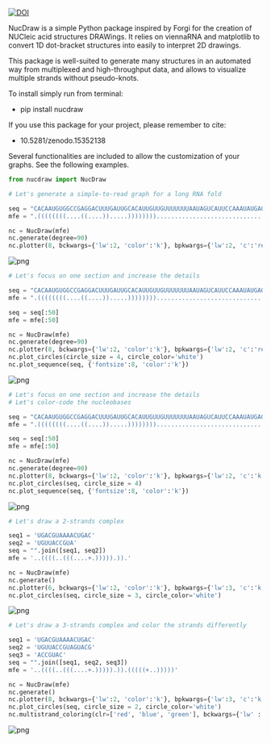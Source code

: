 [![DOI](https://zenodo.org/badge/978270786.svg)](https://doi.org/10.5281/zenodo.15351035)

NucDraw is a simple Python package inspired by Forgi for the creation of NUCleic acid structures DRAWings.
It relies on viennaRNA and matplotlib to convert 1D dot-bracket structures into easily to interpret 2D drawings.

This package is well-suited to generate many structures in an automated way from multiplexed and high-throughput data, and allows to visualize multiple strands without pseudo-knots.

To install simply run from terminal:
- pip install nucdraw

If you use this package for your project, please remember to cite:
- 10.5281/zenodo.15352138

Several functionalities are included to allow the customization of your graphs.
See the following examples.

```python
from nucdraw import NucDraw
```


```python
# Let's generate a simple-to-read graph for a long RNA fold

seq = "CACAAUGUGGCCGAGGACUUUGAUUGCACAUUGUUGUUUUUUUAAUAGUCAUUCCAAAUAUGAGAUGCGUUGUUACAGGAAGUCCCUUGCCAUCCUAAAAGCCACCCCACUUCUCUCUAAGGAGAAUGGCCCAGUCCUCUCCCAAGUCCACACAGGGGAGGUGAUAGCAUUGCUUUCGUGUAAAUUAUGUAAUGCAAAAUUUUUUUAAUCUUCGCCUUAAUACUUUUUUAUUUUGUUUUAUUUUGAAUGAUGAGCCUUCGUGCCCCCCCUUCCCCCUUUUUUGUCCCCCAACUUGAGAUG"
mfe = ".((((((((....((....)).....)))))))).......................................((((..(((............................((((((....))))))...........((((((............))))))............)))..))))......................................................................................................................"

nc = NucDraw(mfe)
nc.generate(degree=90)
nc.plotter(8, bckwargs={'lw':2, 'color':'k'}, bpkwargs={'lw':2, 'c':'red'}, scwargs={'s':10, 'c':'k'})

```


    
![png](README_files/README_2_0.png)
    



```python
# Let's focus on one section and increase the details

seq = "CACAAUGUGGCCGAGGACUUUGAUUGCACAUUGUUGUUUUUUUAAUAGUCAUUCCAAAUAUGAGAUGCGUUGUUACAGGAAGUCCCUUGCCAUCCUAAAAGCCACCCCACUUCUCUCUAAGGAGAAUGGCCCAGUCCUCUCCCAAGUCCACACAGGGGAGGUGAUAGCAUUGCUUUCGUGUAAAUUAUGUAAUGCAAAAUUUUUUUAAUCUUCGCCUUAAUACUUUUUUAUUUUGUUUUAUUUUGAAUGAUGAGCCUUCGUGCCCCCCCUUCCCCCUUUUUUGUCCCCCAACUUGAGAUG"
mfe = ".((((((((....((....)).....)))))))).......................................((((..(((............................((((((....))))))...........((((((............))))))............)))..))))......................................................................................................................"

seq = seq[:50]
mfe = mfe[:50]

nc = NucDraw(mfe)
nc.generate(degree=90)
nc.plotter(8, bckwargs={'lw':2, 'color':'k'}, bpkwargs={'lw':2, 'c':'red'}, scwargs={'s':10, 'c':'k'})
nc.plot_circles(circle_size = 4, circle_color='white')
nc.plot_sequence(seq, {'fontsize':8, 'color':'k'})
```


    
![png](README_files/README_3_0.png)
    



```python
# Let's focus on one section and increase the details
# Let's color-code the nucleobases

seq = "CACAAUGUGGCCGAGGACUUUGAUUGCACAUUGUUGUUUUUUUAAUAGUCAUUCCAAAUAUGAGAUGCGUUGUUACAGGAAGUCCCUUGCCAUCCUAAAAGCCACCCCACUUCUCUCUAAGGAGAAUGGCCCAGUCCUCUCCCAAGUCCACACAGGGGAGGUGAUAGCAUUGCUUUCGUGUAAAUUAUGUAAUGCAAAAUUUUUUUAAUCUUCGCCUUAAUACUUUUUUAUUUUGUUUUAUUUUGAAUGAUGAGCCUUCGUGCCCCCCCUUCCCCCUUUUUUGUCCCCCAACUUGAGAUG"
mfe = ".((((((((....((....)).....)))))))).......................................((((..(((............................((((((....))))))...........((((((............))))))............)))..))))......................................................................................................................"

seq = seq[:50]
mfe = mfe[:50]

nc = NucDraw(mfe)
nc.generate(degree=90)
nc.plotter(8, bckwargs={'lw':2, 'color':'k'}, bpkwargs={'lw':2, 'c':'k'}, scwargs={'s':10, 'c':'k'})
nc.plot_circles(seq, circle_size = 4)
nc.plot_sequence(seq, {'fontsize':8, 'color':'k'})
```


    
![png](README_files/README_4_0.png)
    



```python
# Let's draw a 2-strands complex

seq1 = 'UGACGUAAAACUGAC'
seq2 = 'UGUUACCGUA'
seq = "".join([seq1, seq2])
mfe = '..((((..(((....+.))))).)).'

nc = NucDraw(mfe)
nc.generate()
nc.plotter(6, bckwargs={'lw':2, 'color':'k'}, bpkwargs={'lw':3, 'c':'k'}, scwargs={'s':10, 'c':'k'})
nc.plot_circles(seq, circle_size = 3, circle_color='white')
```


    
![png](README_files/README_5_0.png)
    



```python
# Let's draw a 3-strands complex and color the strands differently

seq1 = 'UGACGUAAAACUGAC'
seq2 = 'UGUUACCGUAGUACG'
seq3 = 'ACCGUAC'
seq = "".join([seq1, seq2, seq3])
mfe = '..((((..(((....+.))))).)).(((((+..)))))'

nc = NucDraw(mfe)
nc.generate()
nc.plotter(8, bckwargs={'lw':2, 'color':'k'}, bpkwargs={'lw':3, 'c':'k'}, scwargs={'s':10, 'c':'k'})
nc.plot_circles(seq, circle_size = 2, circle_color='white')
nc.multistrand_coloring(clr=['red', 'blue', 'green'], bckwargs={'lw' : 3})
```


    
![png](README_files/README_6_0.png)
    

